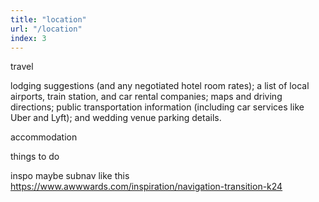 ```yaml
---
title: "location"
url: "/location"
index: 3
---
```


travel

lodging suggestions (and any negotiated hotel room rates); a list of local airports, train station, and car rental companies; maps and driving directions; public transportation information (including car services like Uber and Lyft); and wedding venue parking details.

accommodation

things to do

inspo
maybe subnav like this https://www.awwwards.com/inspiration/navigation-transition-k24
